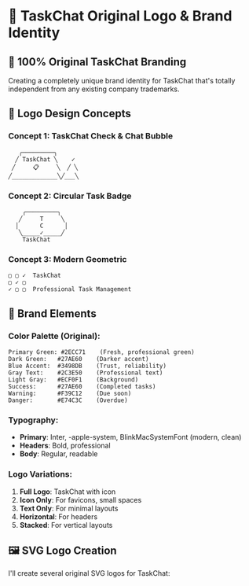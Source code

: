 # 🎨 TaskChat Original Logo & Brand Identity

## 🚀 100% Original TaskChat Branding

Creating a completely unique brand identity for TaskChat that's totally independent from any existing company trademarks.

## 🎨 Logo Design Concepts

### Concept 1: TaskChat Check & Chat Bubble
```
   ╭─────────╮
  ╱ TaskChat ╲    ✓
 ╱     📋     ╲  ╱ ╲
╱_____________╲╱___╲
```

### Concept 2: Circular Task Badge
```
    ╭─────────╮
   ╱     T     ╲
  │      C      │
   ╲_____✓_____╱
    TaskChat
```

### Concept 3: Modern Geometric
```
▢ ▢ ✓  TaskChat
▢ ✓ ▢  
✓ ▢ ▢  Professional Task Management
```

## 🎯 Brand Elements

### Color Palette (Original):
```
Primary Green: #2ECC71    (Fresh, professional green)
Dark Green:   #27AE60    (Darker accent)
Blue Accent:  #3498DB    (Trust, reliability)
Gray Text:    #2C3E50    (Professional text)
Light Gray:   #ECF0F1    (Background)
Success:      #27AE60    (Completed tasks)
Warning:      #F39C12    (Due soon)
Danger:       #E74C3C    (Overdue)
```

### Typography:
- **Primary**: Inter, -apple-system, BlinkMacSystemFont (modern, clean)
- **Headers**: Bold, professional
- **Body**: Regular, readable

### Logo Variations:
1. **Full Logo**: TaskChat with icon
2. **Icon Only**: For favicons, small spaces
3. **Text Only**: For minimal layouts
4. **Horizontal**: For headers
5. **Stacked**: For vertical layouts

## 🖼️ SVG Logo Creation

I'll create several original SVG logos for TaskChat: